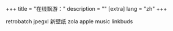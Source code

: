 +++
title = "在线飘游："
description = ""
[extra]
lang = "zh"
+++



retrobatch jpegxl
新壁纸
zola
apple music
linkbuds
